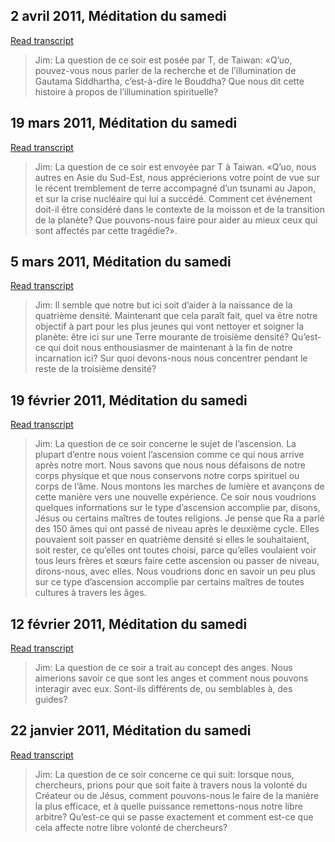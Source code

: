 ## 2 avril 2011, Méditation du samedi


[Read transcript](fr/2011/2011_0402)

> Jim: La question de ce soir est posée par T, de Taiwan: «Q’uo, pouvez-vous nous parler de la recherche et de l’illumination de Gautama Siddhartha, c’est-à-dire le Bouddha? Que nous dit cette histoire à propos de l’illumination spirituelle?

[<i class="fas fa-file-pdf"></i>](http://llresearch.org/transcripts/issues/2011_french/2011_0402.pdf) [<i class="fas fa-external-link-alt"></i>](http://llresearch.org/transcripts/issues/2011_french/2011_0402.aspx)
 

## 19 mars 2011, Méditation du samedi


[Read transcript](fr/2011/2011_0319)

> Jim: La question de ce soir est envoyée par T à Taiwan. «Q’uo, nous autres en Asie du Sud-Est, nous apprécierions votre point de vue sur le récent tremblement de terre accompagné d’un tsunami au Japon, et sur la crise nucléaire qui lui a succédé. Comment cet événement doit-il être considéré dans le contexte de la moisson et de la transition de la planète? Que pouvons-nous faire pour aider au mieux ceux qui sont affectés par cette tragédie?».

[<i class="fas fa-file-pdf"></i>](http://llresearch.org/transcripts/issues/2011_french/2011_0319.pdf) [<i class="fas fa-external-link-alt"></i>](http://llresearch.org/transcripts/issues/2011_french/2011_0319.aspx)
 

## 5 mars 2011, Méditation du samedi


[Read transcript](fr/2011/2011_0305)

> Jim: Il semble que notre but ici soit d’aider à la naissance de la quatrième densité. Maintenant que cela paraît fait, quel va être notre objectif à part pour les plus jeunes qui vont nettoyer et soigner la planète: être ici sur une Terre mourante de troisième densité? Qu’est-ce qui doit nous enthousiasmer de maintenant à la fin de notre incarnation ici? Sur quoi devons-nous nous concentrer pendant le reste de la troisième densité?

[<i class="fas fa-file-pdf"></i>](http://llresearch.org/transcripts/issues/2011_french/2011_0305.pdf) [<i class="fas fa-external-link-alt"></i>](http://llresearch.org/transcripts/issues/2011_french/2011_0305.aspx)
 

## 19 février 2011, Méditation du samedi


[Read transcript](fr/2011/2011_0219)

> Jim: La question de ce soir concerne le sujet de l’ascension. La plupart d’entre nous voient l’ascension comme ce qui nous arrive après notre mort. Nous savons que nous nous défaisons de notre corps physique et que nous conservons notre corps spirituel ou corps de l’âme. Nous montons les marches de lumière et avançons de cette manière vers une nouvelle expérience. Ce soir nous voudrions quelques informations sur le type d’ascension accomplie par, disons, Jésus ou certains maîtres de toutes religions. Je pense que Ra a parlé des 150 âmes qui ont passé de niveau après le deuxième cycle. Elles pouvaient soit passer en quatrième densité si elles le souhaitaient, soit rester, ce qu’elles ont toutes choisi, parce qu’elles voulaient voir tous leurs frères et sœurs faire cette ascension ou passer de niveau, dirons-nous, avec elles. Nous voudrions donc en savoir un peu plus sur ce type d’ascension accomplie par certains maîtres de toutes cultures à travers les âges.

[<i class="fas fa-file-pdf"></i>](http://llresearch.org/transcripts/issues/2011_french/2011_0219.pdf) [<i class="fas fa-external-link-alt"></i>](http://llresearch.org/transcripts/issues/2011_french/2011_0219.aspx)
 

## 12 février 2011, Méditation du samedi


[Read transcript](fr/2011/2011_0212)

> Jim: La question de ce soir a trait au concept des anges. Nous aimerions savoir ce que sont les anges et comment nous pouvons interagir avec eux. Sont-ils différents de, ou semblables à, des guides?

[<i class="fas fa-file-pdf"></i>](http://llresearch.org/transcripts/issues/2011_french/2011_0212.pdf) [<i class="fas fa-external-link-alt"></i>](http://llresearch.org/transcripts/issues/2011_french/2011_0212.aspx)
 

## 22 janvier 2011, Méditation du samedi


[Read transcript](fr/2011/2011_0122)

> Jim: La question de ce soir concerne ce qui suit: lorsque nous, chercheurs, prions pour que soit faite à travers nous la volonté du Créateur ou de Jésus, comment pouvons-nous le faire de la manière la plus efficace, et à quelle puissance remettons-nous notre libre arbitre? Qu’est-ce qui se passe exactement et comment est-ce que cela affecte notre libre volonté de chercheurs?

[<i class="fas fa-file-pdf"></i>](http://llresearch.org/transcripts/issues/2011_french/2011_0122.pdf) [<i class="fas fa-external-link-alt"></i>](http://llresearch.org/transcripts/issues/2011_french/2011_0122.aspx)
 